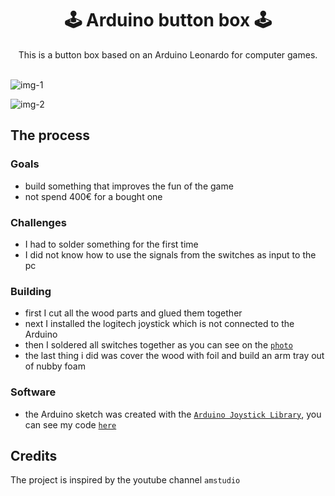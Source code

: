 <h1 align="center">
  🕹 Arduino button box 🕹
</h1>
 
<div align="center">This is a button box based on an Arduino Leonardo for computer games.</div><br>

![img-1](https://github.com/LordofGhost/Seitenkonsole_V1/blob/main/images/img-1.jpg)

![img-2](https://github.com/LordofGhost/Seitenkonsole_V1/blob/main/KiCAD/schematic.png)

## The process

### Goals 

- build something that improves the fun of the game
- not spend 400€ for a bought one

### Challenges

- I had to solder something for the first time
- I did not know how to use the signals from the switches as input to the pc

### Building

- first I cut all the wood parts and glued them together
- next I installed the logitech joystick which is not connected to the Arduino
- then I soldered all switches together as you can see on the [`photo`](https://github.com/LordofGhost/Arduino-button-box/blob/main/images/img-8.jpg)
- the last thing i did was cover the wood with foil and build an arm tray out of nubby foam

### Software

- the Arduino sketch was created with the [`Arduino Joystick Library`](https://github.com/MHeironimus/ArduinoJoystickLibrary/tree/version-2.0), you can see my code [`here`](https://github.com/LordofGhost/Seitenkonsole_V1/blob/main/arduino/seitenkonsole_v1_sketch/seitenkonsole_v1_sketch.ino)

## Credits

The project is inspired by the youtube channel `amstudio`
